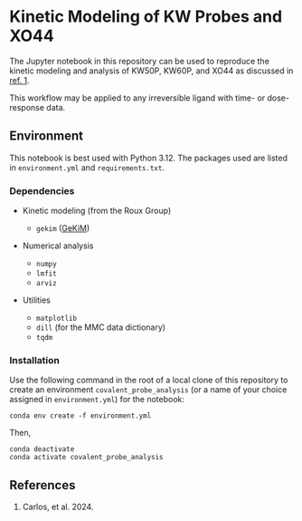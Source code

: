 # Kinetic Modeling of KW Probes and XO44

The Jupyter notebook in this repository can be used to reproduce the kinetic modeling and analysis of KW50P, KW60P, and XO44 as discussed in [ref. 1][1].

This workflow may be applied to any irreversible ligand with time- or dose-response data.

## Environment

This notebook is best used with Python 3.12. The packages used are listed in `environment.yml` and `requirements.txt`.

### Dependencies

- Kinetic modeling (from the Roux Group)
  - `gekim` ([GeKiM](https://github.com/kghaby/GeKiM))

- Numerical analysis
  - `numpy`
  - `lmfit`
  - `arviz`

- Utilities
  - `matplotlib`
  - `dill` (for the MMC data dictionary)
  - `tqdm`

### Installation

Use the following command in the root of a local clone of this repository to create an environment `covalent_probe_analysis` (or a name of your choice assigned in `environment.yml`) for the notebook:

```shell
conda env create -f environment.yml
```

Then,

```shell
conda deactivate
conda activate covalent_probe_analysis
```

## References

1. Carlos, et al. 2024.

[1]: https://github.com/kghaby/GeKiM
